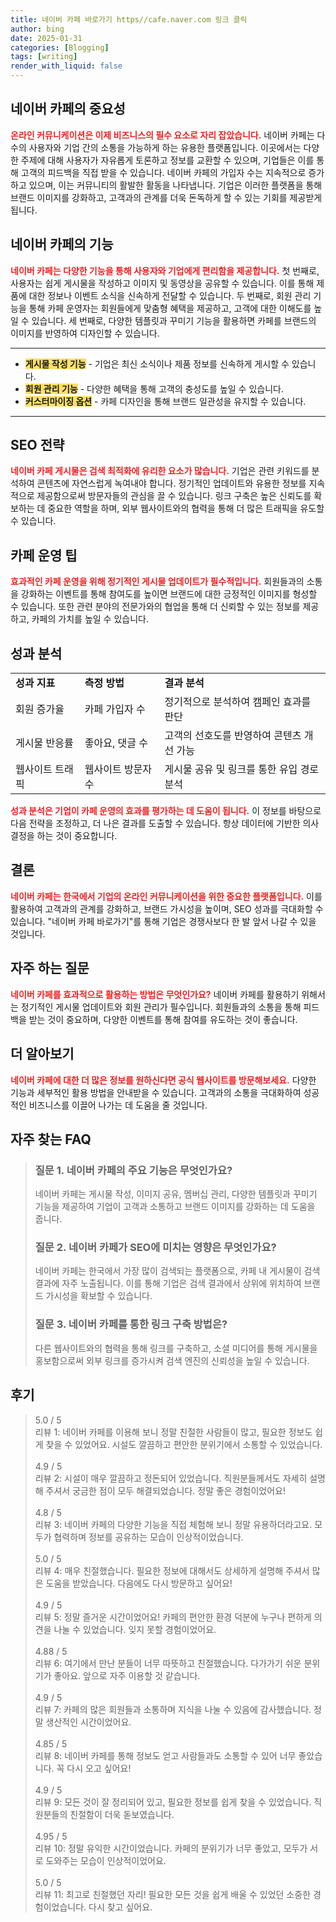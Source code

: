 ```yaml
---
title: 네이버 카페 바로가기 https//cafe.naver.com 링크 클릭
author: bing
date: 2025-01-31
categories: [Blogging]
tags: [writing]
render_with_liquid: false
---
```



<h2 id='네이버카페의중요성'>네이버 카페의 중요성</h2>

<p><b><span style="color: #ee2323;">온라인 커뮤니케이션은 이제 비즈니스의 필수 요소로 자리 잡았습니다.</span></b> 네이버 카페는 다수의 사용자와 기업 간의 소통을 가능하게 하는 유용한 플랫폼입니다. 이곳에서는 다양한 주제에 대해 사용자가 자유롭게 토론하고 정보를 교환할 수 있으며, 기업들은 이를 통해 고객의 피드백을 직접 받을 수 있습니다. 네이버 카페의 가입자 수는 지속적으로 증가하고 있으며, 이는 커뮤니티의 활발한 활동을 나타냅니다. 기업은 이러한 플랫폼을 통해 브랜드 이미지를 강화하고, 고객과의 관계를 더욱 돈독하게 할 수 있는 기회를 제공받게 됩니다.</p>

<h2 id='네이버카페의기능'>네이버 카페의 기능</h2>

<p><b><span style="color: #ee2323;">네이버 카페는 다양한 기능을 통해 사용자와 기업에게 편리함을 제공합니다.</span></b> 첫 번째로, 사용자는 쉽게 게시물을 작성하고 이미지 및 동영상을 공유할 수 있습니다. 이를 통해 제품에 대한 정보나 이벤트 소식을 신속하게 전달할 수 있습니다. 두 번째로, 회원 관리 기능을 통해 카페 운영자는 회원들에게 맞춤형 혜택을 제공하고, 고객에 대한 이해도를 높일 수 있습니다. 세 번째로, 다양한 템플릿과 꾸미기 기능을 활용하면 카페를 브랜드의 이미지를 반영하여 디자인할 수 있습니다.</p>

<hr />

<ul>
    <li><b><span style="background-color: #ffe066;">게시물 작성 기능</span></b> - 기업은 최신 소식이나 제품 정보를 신속하게 게시할 수 있습니다.</li>
    <li><b><span style="background-color: #ffe066;">회원 관리 기능</span></b> - 다양한 혜택을 통해 고객의 충성도를 높일 수 있습니다.</li>
    <li><b><span style="background-color: #ffe066;">커스터마이징 옵션</span></b> - 카페 디자인을 통해 브랜드 일관성을 유지할 수 있습니다.</li>
</ul>

<hr />

<h2 id='SEO전략'>SEO 전략</h2>

<p><b><span style="color: #ee2323;">네이버 카페 게시물은 검색 최적화에 유리한 요소가 많습니다.</span></b> 기업은 관련 키워드를 분석하여 콘텐츠에 자연스럽게 녹여내야 합니다. 정기적인 업데이트와 유용한 정보를 지속적으로 제공함으로써 방문자들의 관심을 끌 수 있습니다. 링크 구축은 높은 신뢰도를 확보하는 데 중요한 역할을 하며, 외부 웹사이트와의 협력을 통해 더 많은 트래픽을 유도할 수 있습니다.</p>

<h2 id='카페운영팁'>카페 운영 팁</h2>

<p><b><span style="color: #ee2323;">효과적인 카페 운영을 위해 정기적인 게시물 업데이트가 필수적입니다.</span></b> 회원들과의 소통을 강화하는 이벤트를 통해 참여도를 높이면 브랜드에 대한 긍정적인 이미지를 형성할 수 있습니다. 또한 관련 분야의 전문가와의 협업을 통해 더 신뢰할 수 있는 정보를 제공하고, 카페의 가치를 높일 수 있습니다.</p>

<h2 id='성과분석'>성과 분석</h2>

<table>
    <tr>
        <td><b>성과 지표</b></td>
        <td><b>측정 방법</b></td>
        <td><b>결과 분석</b></td>
    </tr>
    <tr>
        <td>회원 증가율</td>
        <td>카페 가입자 수</td>
        <td>정기적으로 분석하여 캠페인 효과를 판단</td>
    </tr>
    <tr>
        <td>게시물 반응률</td>
        <td>좋아요, 댓글 수</td>
        <td>고객의 선호도를 반영하여 콘텐츠 개선 가능</td>
    </tr>
    <tr>
        <td>웹사이트 트래픽</td>
        <td>웹사이트 방문자 수</td>
        <td>게시물 공유 및 링크를 통한 유입 경로 분석</td>
    </tr>
</table>

<p><b><span style="color: #ee2323;">성과 분석은 기업이 카페 운영의 효과를 평가하는 데 도움이 됩니다.</span></b> 이 정보를 바탕으로 다음 전략을 조정하고, 더 나은 결과를 도출할 수 있습니다. 항상 데이터에 기반한 의사 결정을 하는 것이 중요합니다.</p>

<h2 id='결론'>결론</h2>

<p><b><span style="color: #ee2323;">네이버 카페는 한국에서 기업의 온라인 커뮤니케이션을 위한 중요한 플랫폼입니다.</span></b> 이를 활용하여 고객과의 관계를 강화하고, 브랜드 가시성을 높이며, SEO 성과를 극대화할 수 있습니다. "네이버 카페 바로가기"를 통해 기업은 경쟁사보다 한 발 앞서 나갈 수 있을 것입니다.</p>

<h2 id='자주하는질문'>자주 하는 질문</h2>

<p><b><span style="color: #ee2323;">네이버 카페를 효과적으로 활용하는 방법은 무엇인가요?</span></b> 네이버 카페를 활용하기 위해서는 정기적인 게시물 업데이트와 회원 관리가 필수입니다. 회원들과의 소통을 통해 피드백을 받는 것이 중요하며, 다양한 이벤트를 통해 참여를 유도하는 것이 좋습니다.</p>

<h2 id='더알아보기'>더 알아보기</h2>

<p><b><span style="color: #ee2323;">네이버 카페에 대한 더 많은 정보를 원하신다면 공식 웹사이트를 방문해보세요.</span></b> 다양한 기능과 세부적인 활용 방법을 안내받을 수 있습니다. 고객과의 소통을 극대화하여 성공적인 비즈니스를 이끌어 나가는 데 도움을 줄 것입니다.</p>


<h2 id='자주_찾는_FAQ'>자주 찾는 FAQ</h2>
<div itemscope="" itemtype="https://schema.org/FAQPage"> 
<blockquote> 
<div itemscope="" itemprop="mainEntity" itemtype="https://schema.org/Question"> 
<h3 itemprop="name">질문 1. 네이버 카페의 주요 기능은 무엇인가요?</h3> 
<div itemscope="" itemprop="acceptedAnswer" itemtype="https://schema.org/Answer"> 
<span itemprop="text"> 
<p>네이버 카페는 게시물 작성, 이미지 공유, 멤버십 관리, 다양한 템플릿과 꾸미기 기능을 제공하여 기업이 고객과 소통하고 브랜드 이미지를 강화하는 데 도움을 줍니다.</p> 
</span> 
</div> 
</div> 
<div itemscope="" itemprop="mainEntity" itemtype="https://schema.org/Question"> 
<h3 itemprop="name">질문 2. 네이버 카페가 SEO에 미치는 영향은 무엇인가요?</h3> 
<div itemscope="" itemprop="acceptedAnswer" itemtype="https://schema.org/Answer"> 
<span itemprop="text"> 
<p>네이버 카페는 한국에서 가장 많이 검색되는 플랫폼으로, 카페 내 게시물이 검색 결과에 자주 노출됩니다. 이를 통해 기업은 검색 결과에서 상위에 위치하여 브랜드 가시성을 확보할 수 있습니다.</p> 
</span> 
</div> 
</div> 
<div itemscope="" itemprop="mainEntity" itemtype="https://schema.org/Question"> 
<h3 itemprop="name">질문 3. 네이버 카페를 통한 링크 구축 방법은?</h3> 
<div itemscope="" itemprop="acceptedAnswer" itemtype="https://schema.org/Answer"> 
<span itemprop="text"> 
<p>다른 웹사이트와의 협력을 통해 링크를 구축하고, 소셜 미디어를 통해 게시물을 홍보함으로써 외부 링크를 증가시켜 검색 엔진의 신뢰성을 높일 수 있습니다.</p> 
</span> 
</div> 
</div> 
</blockquote> 
</div>
<h2 id='후기'>후기</h2>
<div itemscope itemtype="https://schema.org/Product">
  <blockquote>
  <div itemprop="review" itemscope itemtype="https://schema.org/Review">
      <div itemprop="reviewRating" itemscope itemtype="https://schema.org/Rating"> <span itemprop="ratingValue">5.0</span> / <span itemprop="bestRating">5</span> </div>
      <span itemprop="reviewBody">리뷰 1: 네이버 카페를 이용해 보니 정말 친절한 사람들이 많고, 필요한 정보도 쉽게 찾을 수 있었어요. 시설도 깔끔하고 편안한 분위기에서 소통할 수 있었습니다.</span>
  </div>
  <br>
  <div itemprop="review" itemscope itemtype="https://schema.org/Review">
      <div itemprop="reviewRating" itemscope itemtype="https://schema.org/Rating"> <span itemprop="ratingValue">4.9</span> / <span itemprop="bestRating">5</span> </div>
      <span itemprop="reviewBody">리뷰 2: 시설이 매우 깔끔하고 정돈되어 있었습니다. 직원분들께서도 자세히 설명해 주셔서 궁금한 점이 모두 해결되었습니다. 정말 좋은 경험이었어요!</span>
  </div>
  <br>
  <div itemprop="review" itemscope itemtype="https://schema.org/Review">
      <div itemprop="reviewRating" itemscope itemtype="https://schema.org/Rating"> <span itemprop="ratingValue">4.8</span> / <span itemprop="bestRating">5</span> </div>
      <span itemprop="reviewBody">리뷰 3: 네이버 카페의 다양한 기능을 직접 체험해 보니 정말 유용하더라고요. 모두가 협력하며 정보를 공유하는 모습이 인상적이었습니다.</span>
  </div>
  <br>
  <div itemprop="review" itemscope itemtype="https://schema.org/Review">
      <div itemprop="reviewRating" itemscope itemtype="https://schema.org/Rating"> <span itemprop="ratingValue">5.0</span> / <span itemprop="bestRating">5</span> </div>
      <span itemprop="reviewBody">리뷰 4: 매우 친절했습니다. 필요한 정보에 대해서도 상세하게 설명해 주셔서 많은 도움을 받았습니다. 다음에도 다시 방문하고 싶어요!</span>
  </div>
  <br>
  <div itemprop="review" itemscope itemtype="https://schema.org/Review">
      <div itemprop="reviewRating" itemscope itemtype="https://schema.org/Rating"> <span itemprop="ratingValue">4.9</span> / <span itemprop="bestRating">5</span> </div>
      <span itemprop="reviewBody">리뷰 5: 정말 즐거운 시간이었어요! 카페의 편안한 환경 덕분에 누구나 편하게 의견을 나눌 수 있었습니다. 잊지 못할 경험이었어요.</span>
  </div>
  <br>
  <div itemprop="review" itemscope itemtype="https://schema.org/Review">
      <div itemprop="reviewRating" itemscope itemtype="https://schema.org/Rating"> <span itemprop="ratingValue">4.88</span> / <span itemprop="bestRating">5</span> </div>
      <span itemprop="reviewBody">리뷰 6: 여기에서 만난 분들이 너무 따뜻하고 친절했습니다. 다가가기 쉬운 분위기가 좋아요. 앞으로 자주 이용할 것 같습니다.</span>
  </div>
  <br>
  <div itemprop="review" itemscope itemtype="https://schema.org/Review">
      <div itemprop="reviewRating" itemscope itemtype="https://schema.org/Rating"> <span itemprop="ratingValue">4.9</span> / <span itemprop="bestRating">5</span> </div>
      <span itemprop="reviewBody">리뷰 7: 카페의 많은 회원들과 소통하며 지식을 나눌 수 있음에 감사했습니다. 정말 생산적인 시간이었어요.</span>
  </div>
  <br>
  <div itemprop="review" itemscope itemtype="https://schema.org/Review">
      <div itemprop="reviewRating" itemscope itemtype="https://schema.org/Rating"> <span itemprop="ratingValue">4.85</span> / <span itemprop="bestRating">5</span> </div>
      <span itemprop="reviewBody">리뷰 8: 네이버 카페를 통해 정보도 얻고 사람들과도 소통할 수 있어 너무 좋았습니다. 꼭 다시 오고 싶어요!</span>
  </div>
  <br>
  <div itemprop="review" itemscope itemtype="https://schema.org/Review">
      <div itemprop="reviewRating" itemscope itemtype="https://schema.org/Rating"> <span itemprop="ratingValue">4.9</span> / <span itemprop="bestRating">5</span> </div>
      <span itemprop="reviewBody">리뷰 9: 모든 것이 잘 정리되어 있고, 필요한 정보를 쉽게 찾을 수 있었습니다. 직원분들의 친절함이 더욱 돋보였습니다.</span>
  </div>
  <br>
  <div itemprop="review" itemscope itemtype="https://schema.org/Review">
      <div itemprop="reviewRating" itemscope itemtype="https://schema.org/Rating"> <span itemprop="ratingValue">4.95</span> / <span itemprop="bestRating">5</span> </div>
      <span itemprop="reviewBody">리뷰 10: 정말 유익한 시간이었습니다. 카페의 분위기가 너무 좋았고, 모두가 서로 도와주는 모습이 인상적이었어요.</span>
  </div>
  <br>
  <div itemprop="review" itemscope itemtype="https://schema.org/Review">
      <div itemprop="reviewRating" itemscope itemtype="https://schema.org/Rating"> <span itemprop="ratingValue">5.0</span> / <span itemprop="bestRating">5</span> </div>
      <span itemprop="reviewBody">리뷰 11: 최고로 친절했던 자리! 필요한 모든 것을 쉽게 배울 수 있었던 소중한 경험이었습니다. 다시 찾고 싶어요.</span>
  </div>
  </blockquote>
</div>
